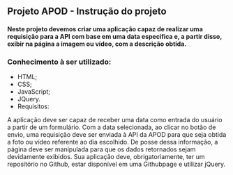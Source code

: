 ## Projeto APOD - Instrução do projeto

#### Neste projeto devemos criar uma aplicação capaz de realizar uma requisição para a API com base em uma data específica e, a partir disso, exibir na página a imagem ou vídeo, com a descrição obtida.
### Conhecimento à ser utilizado:

* HTML;
* CSS;
* JavaScript;
* JQuery.
* Requisitos:

 A aplicação deve ser capaz de receber uma data como entrada do usuário a partir de um formulário.
 Com a data selecionada, ao clicar no botão de envio, uma requisição deve ser enviada à API da APOD para que seja obtida a foto ou vídeo referente ao dia escolhido.
 De posse dessa informação, a página deve ser manipulada para que os dados retornados sejam devidamente exibidos.
 Sua aplicação deve, obrigatoriamente, ter um repositório no Github, estar disponível em uma Githubpage e utilizar jQuery.
